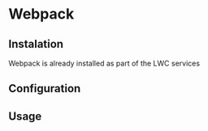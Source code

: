 # Webpack

## Instalation
Webpack is already installed as part of the LWC services


## Configuration

## Usage
